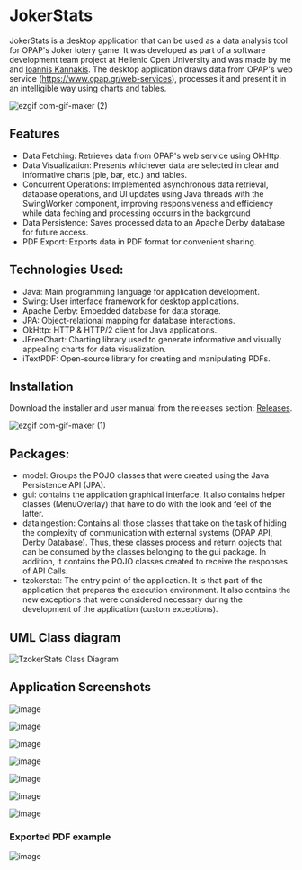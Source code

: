 # JokerStats

JokerStats is a desktop application that can be used as a data analysis tool for OPAP's Joker lotery game. It was developed as part of a software development team project at Hellenic Open University and was made by me and [Ioannis Kannakis](https://github.com/IoannisKanakis). The desktop application draws data from OPAP's web service (https://www.opap.gr/web-services), processes it and present it in an intelligible way using charts and tables.

![ezgif com-gif-maker (2)](https://user-images.githubusercontent.com/93736094/171199419-ea28fd8f-dc28-489a-90ec-84c38ba39800.gif)

## Features
- Data Fetching: Retrieves data from OPAP's web service using OkHttp.
- Data Visualization: Presents whichever data are selected in clear and informative charts (pie, bar, etc.) and tables.
- Concurrent Operations: Implemented asynchronous data retrieval, database operations, and UI updates using Java threads with the SwingWorker component, improving responsiveness and efficiency while data feching and processing occurrs in the background
- Data Persistence: Saves processed data to an Apache Derby database for future access.
- PDF Export: Exports data in PDF format for convenient sharing.

## Technologies Used:
- Java: Main programming language for application development.
- Swing: User interface framework for desktop applications.
- Apache Derby: Embedded database for data storage.
- JPA: Object-relational mapping for database interactions.
- OkHttp: HTTP & HTTP/2 client for Java applications.
- JFreeChart: Charting library used to generate informative and visually appealing charts for data visualization.
- iTextPDF: Open-source library for creating and manipulating PDFs.

##  Installation
Download the installer and user manual from the releases section: [Releases](https://github.com/PanosEko/JokerStats/releases).


![ezgif com-gif-maker (1)](https://user-images.githubusercontent.com/93736094/171197750-99a50d7b-1d72-4c10-b21f-7e53fb60cc0e.gif)

## Packages: 
- model: Groups the POJO classes that were created using the Java Persistence API (JPA). 
- gui: contains the application graphical interface. It also contains helper classes (MenuOverlay) that have to do with the look and feel of the latter.
- dataIngestion: Contains all those classes that take on the task of hiding the complexity of communication with external systems (OPAP API, Derby Database). Thus, these classes process and return objects that can be consumed by the classes belonging to the gui package. In addition, it contains the POJO classes created to receive the responses of API Calls.
- tzokerstat: The entry point of the application. It is that part of the application that prepares the execution environment. It also contains the new exceptions that were considered necessary during the development of the application (custom exceptions).

## UML Class diagram
![TzokerStats Class Diagram](https://user-images.githubusercontent.com/93736094/171047432-141da46f-e0c9-4acd-a18a-7491fdfa97f6.png)

## Application Screenshots

![image](https://user-images.githubusercontent.com/93736094/171200060-e0651401-6d0e-4c40-b5d7-efc2341fc5da.png)

![image](https://user-images.githubusercontent.com/93736094/171200314-c6667810-32e5-4646-818c-d53a51805362.png)

![image](https://user-images.githubusercontent.com/93736094/171200572-06c0d8fd-028b-4521-a69d-e538320a0022.png)

![image](https://user-images.githubusercontent.com/93736094/171201105-362c3dd8-188d-43b2-b17f-8279b97572a6.png)

![image](https://user-images.githubusercontent.com/93736094/171200741-cd24578b-8046-4ba3-914f-607638991979.png)

![image](https://user-images.githubusercontent.com/93736094/171200836-7cf8a958-02fd-4c8a-9c58-563bbc48162a.png)

![image](https://user-images.githubusercontent.com/93736094/171200970-6cbffdbb-9c00-41e3-9b26-23e644035086.png)

### Exported PDF example

![image](https://github.com/PanosEko/JokerStats/assets/93736094/b6271a5c-12ec-49d5-8d99-a4d13a5ece31)






